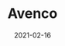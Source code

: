 ---
title: Avenco
description: This theme was specially created to help show your work in a simple yet creative way.
image: '/assets/img/projects/avenco-preview.jpg'
price: 39
home: https://jekyllthemes.io/theme/avenco-portfolio-jekyll-theme
demo: https://avenco.netlify.app/
date: 2021-02-16
---